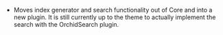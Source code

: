 ---
---

- Moves index generator and search functionality out of Core and into a new plugin. It is still currently up to the 
    theme to actually implement the search with the OrchidSearch plugin.